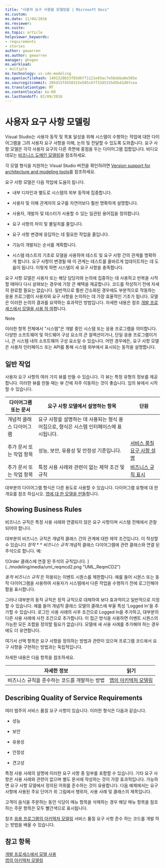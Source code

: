```yaml
---
title: "사용자 요구 사항을 모델링할 | Microsoft Docs"
ms.custom: 
ms.date: 11/04/2016
ms.reviewer: 
ms.suite: 
ms.topic: article
helpviewer_keywords:
- requirements
- stories
author: gewarren
ms.author: gewarren
manager: ghogen
ms.workload:
- multiple
ms.technology: vs-ide-modeling
ms.openlocfilehash: 1401328b53f03d6ff1121e93ac7e56ebba0e585e
ms.sourcegitcommit: 205d15f4558315e585c67f33d5335d5b41d0fcea
ms.translationtype: MT
ms.contentlocale: ko-KR
ms.lasthandoff: 02/09/2018
---
```

# <a name="model-user-requirements"></a>사용자 요구 사항 모델링

Visual Studio는 사용자 동작 및 목표 달성을 위해 시스템이 수행하는 작업에 대한 다이어그램을 그려 사용자 요구 사항을 이해, 논의 및 전달할 수 있도록 도와줍니다. 요구 사항 모델은 각각 사용자 요구의 다른 측면에 중점을 두는 다이어그램 집합입니다. 비디오 데모는 [비즈니스 도메인 모델링](http://channel9.msdn.com/posts/clinted/UML-with-VS-2010-Part-3-Modeling-the-Business-Domain/)을 참조하세요.  
  
 각 모델 형식을 지원하는 Visual Studio 버전을 확인하려면 [Version support for architecture and modeling tools](../modeling/what-s-new-for-design-in-visual-studio.md#VersionSupport)를 참조하세요.  
  
 요구 사항 모델은 다음 작업에 도움이 됩니다.  
  
-   내부 디자인과 별도로 시스템의 외부 동작에 집중합니다.  
  
-   사용자 및 이해 관계자의 요구를 자연어보다 훨씬 명확하게 설명합니다.  
  
-   사용자, 개발자 및 테스터가 사용할 수 있는 일관된 용어집을 정의합니다.  
  
-   요구 사항의 차이 및 불일치를 줄입니다.  
  
-   요구 사항 변경에 응답하는 데 필요한 작업을 줄입니다.  
  
-   기능이 개발되는 순서를 계획합니다.  
  
-   시스템 테스트의 기초로 모델을 사용하여 테스트 및 요구 사항 간의 관계를 명확하게 합니다. 요구 사항이 변경될 때 이 관계는 테스트를 올바르게 업데이트하는 데 도움이 됩니다. 이렇게 하면 시스템이 새 요구 사항을 충족합니다.  
  
 요구 사항 모델은 사용자 또는 해당 담당자와 논의에 집중하는 데 사용하고 반복을 시작할 때마다 다시 살펴보는 경우에 가장 큰 혜택을 제공합니다. 코드를 작성하기 전에 자세히 완료할 필요는 없습니다. 일반적으로 훨씬 간소화된 경우에도 부분적으로 작동하는 응용 프로그램이 사용자와 요구 사항을 논의하는 데 가장 효율적인 기초가 됩니다. 모델은 이러한 논의의 결과를 요약하는 효과적인 방법입니다. 자세한 내용은 참조 [개발 프로세스에서 모델을 사용 하 여](../modeling/use-models-in-your-development-process.md)합니다.  
  
> [!NOTE]
> 이러한 항목 전체에서 "시스템"은 개발 중인 시스템 또는 응용 프로그램을 의미합니다. 다양한 소프트웨어 및 하드웨어 구성 요소의 큰 컬렉션이거나, 단일 응용 프로그램이거나, 큰 시스템 내의 소프트웨어 구성 요소일 수 있습니다. 어떤 경우에든, 요구 사항 모델은 사용자 인터페이스 또는 API를 통해 시스템 외부에서 표시되는 동작을 설명합니다.  
  
## <a name="common-tasks"></a>일반 작업

사용자 요구 사항의 여러 가지 뷰를 만들 수 있습니다.  각 뷰는 특정 유형의 정보를 제공합니다.  이러한 뷰를 만들 때는 뷰 간에 자주 이동하는 것이 좋습니다. 임의 뷰에서 시작할 수 있습니다.  
  
|다이어그램 또는 문서|요구 사항 모델에서 설명하는 항목|단원|  
|-------------------------|-----------------------------------------------|-------------|  
|개념적 클래스 다이어그램|요구 사항을 설명하는 데 사용되는 형식 용어집으로, 형식은 시스템 인터페이스에 표시됩니다.||  
|추가 문서 또는 작업 항목|성능, 보안, 유용성 및 안정성 기준입니다.|[서비스 품질 요구 사항 설명](#QoSRequirements)|  
|추가 문서 또는 작업 항목|특정 사용 사례와 관련이 없는 제약 조건 및 규칙|[비즈니스 규칙 표시](#BusinessRules)|  
  
 대부분의 다이어그램 형식은 다른 용도로 사용할 수 있습니다. 다이어그램 유형에 대 한 개요를 참조 하십시오. [앱에 대 한 모델을 만들](../modeling/create-models-for-your-app.md)합니다.
  
##  <a name="BusinessRules"></a> Showing Business Rules

비즈니스 규칙은 특정 사용 사례와 연결되지 않은 요구 사항이며 시스템 전체에서 관찰되어야 합니다.  
  
 대부분의 비즈니스 규칙은 개념적 클래스 간의 관계에 대한 제약 조건입니다. 이 작성할 수 있습니다 *정적 * * 비즈니스 규칙* 개념적 클래스 다이어그램에 관련 클래스와 연결 된 주석으로 합니다. 예:  
  
 ![Order 클래스에 연결 된 주석의 규칙입니다. ] (../modeling/media/uml_reqmcd2.png "UML_ReqmCD2")  
  
 *동적 비즈니스 규칙* 은 허용되는 이벤트 시퀀스를 제한합니다. 예를 들어 시퀀스 또는 동작 다이어그램을 사용하여 사용자가 시스템에서 다른 작업을 수행하기 전에 로그인해야 함을 표시합니다.  
  
 그러나 대부분의 동적 규칙은 정적 규칙으로 대체하여 보다 효과적이고 일반적으로 지정할 수 있습니다. 예를 들어 개념적 클래스 모델의 클래스에 부울 특성 'Logged In'을 추가할 수 있습니다. 로그인 사용 사례의 사후 조건으로 Logged In을 추가하고, 대부분의 다른 사용 사례에 사전 조건으로 추가합니다. 이 접근 방식을 사용하면 이벤트 시퀀스의 가능한 모든 조합을 정의할 필요가 없습니다. 모델에 새 사용 사례를 추가해야 하는 경우에도 더 유연합니다.  
  
 여기서 선택 항목은 요구 사항을 정의하는 방법과 관련이 있으며 프로그램 코드에서 요구 사항을 구현하는 방법과는 독립적입니다.  
  
 자세한 내용은 다음 항목을 참조하세요.  
  
|자세한 정보|읽기|  
|--------------------|----------|  
|비즈니스 규칙을 준수하는 코드를 개발하는 방법|[앱의 아키텍처 모델링](../modeling/model-your-app-s-architecture.md)|  
  
##  <a name="QoSRequirements"></a> Describing Quality of Service Requirements

여러 범주의 서비스 품질 요구 사항이 있습니다. 이러한 형식은 다음과 같습니다.  
  
-   성능  
  
-   보안  
  
-   유용성  
  
-   안정성  
  
-   견고성  
  
특정 사용 사례의 설명에 이러한 요구 사항 중 일부를 포함할 수 있습니다. 기타 요구 사항은 사용 사례와 관련이 없으며 별도 문서에 작성하는 것이 가장 효과적입니다. 가능하면 요구 사항 모델에서 정의된 어휘를 준수하는 것이 유용합니다. 다음 예제에서는 요구 사항에 사용된 주요 단어가 위 그림에서 행위자, 사용 사례 및 클래스의 제목입니다.

고객이 음식을 주문하는 동안 식당이 메뉴 항목을 삭제하는 경우 해당 메뉴 항목을 참조하는 주문 항목은 모두 빨간색으로 표시됩니다.

참조 [응용 프로그램의 아키텍처 모델링](../modeling/model-your-app-s-architecture.md) 서비스 품질 요구 사항 준수 하는 코드를 개발 하는 방법을 배울 수 있습니다.

## <a name="see-also"></a>참고 항목

[개발 프로세스에서 모델 사용](../modeling/use-models-in-your-development-process.md)  
[앱의 아키텍처 모델링](../modeling/model-your-app-s-architecture.md)
